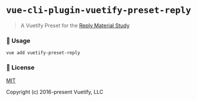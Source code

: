 # `vue-cli-plugin-vuetify-preset-reply`

> A Vuetify Preset for the [Reply Material Study](https://material.io/design/material-studies/reply.html)

### 🚀 Usage

```
vue add vuetify-preset-reply
```

### 📑 License
[MIT](http://opensource.org/licenses/MIT)

Copyright (c) 2016-present Vuetify, LLC
